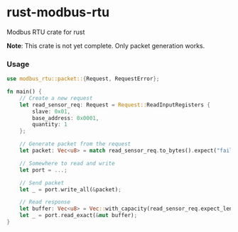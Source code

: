 # rust-modbus-rtu
Modbus RTU crate for rust

**Note**: This crate is not yet complete. Only packet generation works.

### Usage
``` rs
use modbus_rtu::packet::{Request, RequestError};

fn main() {
    // Create a new request
    let read_sensor_req: Request = Request::ReadInputRegisters {
        slave: 0x01,
        base_address: 0x0001,
        quantity: 1
    };

    // Generate packet from the request
    let packet: Vec<u8> = match read_sensor_req.to_bytes().expect("fail");

    // Somewhere to read and write
    let port = ...;

    // Send packet
    let _ = port.write_all(&packet);

    // Read response
    let buffer: Vec<u8> = Vec::with_capacity(read_sensor_req.expect_len());
    let _ = port.read_exact(&mut buffer);
}
```